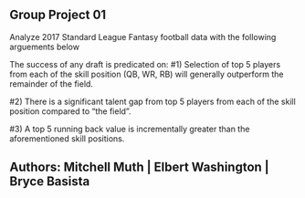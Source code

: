 ## __Group Project 01__

Analyze 2017 Standard League Fantasy football data with the following arguements below

The success of any draft is predicated on:
#1) Selection of top 5 players from each of the skill position (QB, WR, RB) will generally outperform the remainder of the field.

#2) There is a significant talent gap from top 5 players from each of the skill position compared to “the field”.

#3) A top 5 running back value is incrementally greater than the aforementioned skill positions.

## __Authors__: Mitchell Muth | Elbert Washington | Bryce Basista
